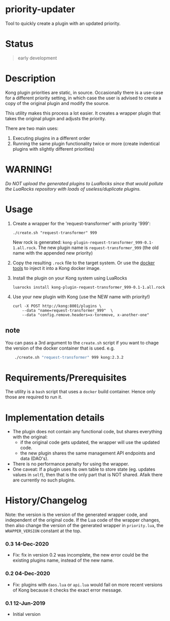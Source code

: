 # priority-updater

Tool to quickly create a plugin with an updated priority.

# Status

> early development

# Description

Kong plugin priorities are static, in source. Occasionally there is a use-case
for a different priority setting, in which case the user is advised to create a
copy of the original plugin and modify the source.

This utility makes this process a lot easier. It creates a wrapper plugin that
takes the original plugin and adjusts the priority.

There are two main uses:

1. Executing plugins in a different order
2. Running the same plugin functionality twice or more (create indentical
   plugins with slightly different priorities)

# WARNING!

_Do NOT upload the generated plugins to LuaRocks since that would pollute
the LuaRocks repository with loads of useless/duplicate plugins._

# Usage

1. Create a wrapper for the 'request-transformer' with priority '999':
    ```shell
    ./create.sh "request-transformer" 999
    ```
    New rock is generated: `kong-plugin-request-transformer_999-0.1-1.all.rock`.
    The new plugin name is `request-transformer_999` (the old name with the
    appended new priority)

2. Copy the resulting `.rock` file to the target system. Or use the
   [docker tools](https://github.com/Kong/docker-kong/tree/master/customize)
   to inject it into a Kong docker image.

3. Install the plugin on your Kong system using LuaRocks

    ```shell
    luarocks install kong-plugin-request-transformer_999-0.1-1.all.rock
    ```

4. Use your new plugin with Kong (use the NEW name with priority!)


    ```shell
    curl -X POST http://kong:8001/plugins \
        --data "name=request-transformer_999"  \
        --data "config.remove.headers=x-toremove, x-another-one"
    ```

## note

You can pass a 3rd argument to the `create.sh` script if you want to chage the
   version of the docker container that is used. e.g.

 ``` bash
     ./create.sh "request-transformer" 999 kong:2.3.2
 ```

# Requirements/Prerequisites

The utility is a `bash` script that uses a `docker` build container. Hence only
those are required to run it.

# Implementation details

- The plugin does not contain any functional code, but shares everything with
  the original:
    - if the original code gets updated, the wrapper will use the updated code.
    - the new plugin shares the same management API endpoints and data (DAO's).
- There is no performance penalty for using the wrapper.
- One caveat: If a plugin uses its own table to store state (eg. updates
  values in `self`), then that is the only part that is NOT shared. Afaik there
  are currently no such plugins.

# History/Changelog

Note: the version is the version of the generated wrapper code, and independent
of the original code. If the Lua code of the wrapper changes, then also change
the version of the generated wrapper in `priority.lua`, the `WRAPPER_VERSION`
constant at the top.

### 0.3 14-Dec-2020
- Fix: fix in version 0.2 was incomplete, the new error could be the existing
  plugins name, instead of the new name.

### 0.2 04-Dec-2020
- Fix: plugins with `daos.lua` or `api.lua` would fail on more recent versions
  of Kong because it checks the exact error message.

### 0.1 12-Jun-2019
- Initial version

